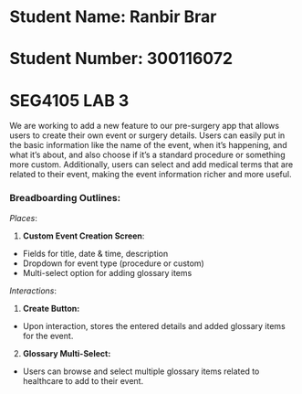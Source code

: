 # Student Name: Ranbir Brar

# Student Number: 300116072

# SEG4105 LAB 3

We are working to add a new feature to our pre-surgery app that allows users to create their own event or surgery details. Users can easily put in the basic information like the name of the event, when it’s happening, and what it’s about, and also choose if it’s a standard procedure or something more custom. Additionally, users can select and add medical terms that are related to their event, making the event information richer and more useful.

### Breadboarding Outlines:

_Places_:

1. **Custom Event Creation Screen**:

- Fields for title, date & time, description
- Dropdown for event type (procedure or custom)
- Multi-select option for adding glossary items

_Interactions_:

1. **Create Button:**

- Upon interaction, stores the entered details and added glossary items for the event.

2. **Glossary Multi-Select:**

- Users can browse and select multiple glossary items related to healthcare to add to their event.
